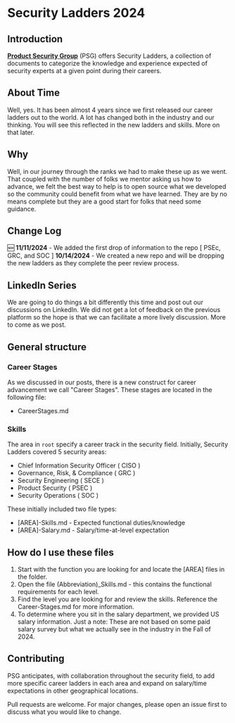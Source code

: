 # Security Ladders 2024

## Introduction

[**Product Security Group**](https://www.productsecuritygroup.com) (PSG) offers Security Ladders, a collection of documents to categorize the knowledge and experience expected of security experts at a given point during their careers.

## About Time

Well, yes. It has been almost 4 years since we first released our career ladders out to the world. A lot has changed both in the industry and our thinking. You will see this reflected in the new ladders and skills. More on that later.

## Why
Well, in our journey through the ranks we had to make these up as we went. That coupled with the number of folks we mentor asking us how to advance, we felt the best way to help is to open source what we developed so the community could benefit from what we have learned. They are by no means complete but they are a good start for folks that need some guidance.

## Change Log

:new: **11/11/2024** - We added the first drop of information to the repo [ PSEc, GRC, and SOC ]
**10/14/2024** - We created a new repo and will be dropping the new ladders as they complete the peer review process. 

## LinkedIn Series

We are going to do things a bit differently this time and post out our discussions on LinkedIn. We did not get a lot of feedback on the previous platform so the hope is that we can facilitate a more lively discussion. More to come as we post.  

## General structure

### Career Stages

As we discussed in our posts, there is a new construct for career advancement we call "Career Stages". These stages are located in the following file:

* CareerStages.md 

### Skills

The area in `root` specify a career track in the security field. Initially, Security Ladders covered 5 security areas:

* Chief Information Security Officer ( CISO )
* Governance, Risk, & Compliance ( GRC )
* Security Engineering ( SECE )
* Product Security ( PSEC )
* Security Operations ( SOC )

These initially included two file types:

* [AREA]-Skills.md - Expected functional duties/knowledge
* [AREA]-Salary.md - Salary/time-at-level expectation

## How do I use these files

1. Start with the function you are looking for and locate the [AREA] files in the folder.
2. Open the file (Abbreviation)_Skills.md - this contains the functional requirements for each level.
3. Find the level you are looking for and review the skills. Reference the Career-Stages.md for more information. 
4. To determine where you sit in the salary department, we provided US salary information. Just a note: These are not based on some paid salary survey but what we actually see in the industry in the Fall of 2024.

## Contributing

PSG anticipates, with collaboration throughout the security field, to add more specific career ladders in each area and expand on salary/time expectations in other geographical locations.

Pull requests are welcome. For major changes, please open an issue first to discuss what you would like to change.

